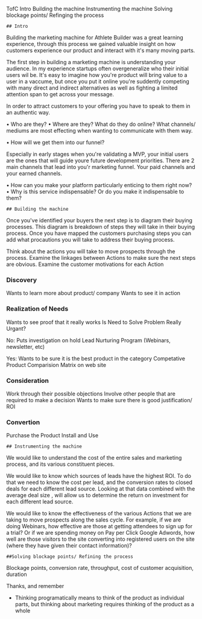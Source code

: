 TofC
	Intro
	Building the machine
	Instrumenting the machine
	Solving blockage points/ Refinging the process


	## Intro
Building the marketing machine for Athlete Builder was a great learning experience, through this process we gained valuable insight on how customers experience our product and interact with it's many moving parts.
 
The first step in building a marketing machine is understanding your audience. In my experience startups often overgeneralize who their initial users wil be. It's easy to imagine how you're product will bring value to a user in a vaccume, but once you put it online you're suddently competing with many direct and indirect alternatives as well as fighting a limited attention span to get across your message. 

In order to attract customers to your offering you have to speak to them in an authentic way. 

• Who are they? 
• Where are they?
What do they do online? What channels/ mediums are most effecting when wanting to communicate with them way. 


• How will we get them into our funnel?

Especially in early stages when you're validating a MVP, your initial users are the ones that will guide youre future development priorities. There are 2 main channels that lead into you'r marketing funnel. Your paid channels and your earned channels. 


• How can you make your platform particularly enticing to them right now?
• Why is this service indispensable? Or do you make it indispensable to them?

	## Building the machine

Once you've identified your buyers the next step is to diagram their buying processes. This diagram is breakdown of steps they will take in their buying process. Once you have mapped the customers purchasing steps you can add what procautions you will take to address their buying process. 

Think about the actions you will take to move prospects through the process. Examine the linkages between Actions to make sure the next steps are obvious. Examine the customer motivations for each Action

### Discovery
Wants to learn more about product/ company
Wants to see it in action

### Realization of Needs
Wants to see proof that it really works
Is Need to Solve Problem Really Urgant?

No: Puts investigation on hold
Lead Nurturing Program (Webinars, newsletter, etc)

Yes: Wants to be sure it is the best product in the category
Competative Product Comparision Matrix on web site

### Consideration
Work through their possible objections
Involve other people that are required to make a decision
Wants to make sure there is good justification/ ROI

### Convertion
Purchase the Product
Install and Use



	## Instrumenting the machine

We would like to understand the cost of the entire sales and marketing process, and its various constituent pieces.

We would like to know which sources of leads have the highest ROI. To do that we need to know the cost per lead, and the conversion rates to closed deals for each different lead source. Looking at that data combined with the average deal size , will allow us to determine the return on investment for each different lead source.

We would like to know the effectiveness of the various Actions that we are taking to move prospects along the sales cycle. For example, if we are doing Webinars, how effective are those at getting attendees to sign up for a trial? Or if we are spending money on Pay per Click Google Adwords, how well are those visitors to the site converting into registered users on the site (where they have given their contact information)?

	
	##Solving blockage points/ Refining the process
Blockage points, conversion rate, throughput, cost of customer acquisition, duration


Thanks, and remember

 - Thinking programatically means to think of the product as individual parts, but thinking about marketing requires thinking of the product as a whole